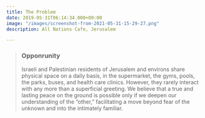 ```yaml
---
title: The Problem
date: 2019-05-31T06:14:34.000+00:00
image: "/images/screenshot-from-2021-05-31-15-29-27.png"
description: All Nations Cafe, Jerusalem

---
```

> ### **Opponrunity**
>
> Israeli and Palestinian residents of Jerusalem and environs share physical space on a daily basis, in the supermarket, the gyms, pools, the parks, buses, and health care clinics. However, they rarely interact with any more than a superficial greeting. We believe that a true and lasting peace on the ground is possible only if we deepen our understanding of the “other,” facilitating a move beyond fear of the unknown and into the intimately familiar.